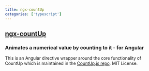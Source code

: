 ```yaml
---
title: ngx-countUp
categories: ['typescript']
---
```

## [ngx-countUp](https://github.com/inorganik/ngx-countUp)

### Animates a numerical value by counting to it - for Angular


This is an Angular directive wrapper around the core functionality of CountUp which is maintained in the [CountUp.js repo](https://github.com/inorganik/countUp.js). MIT License.
